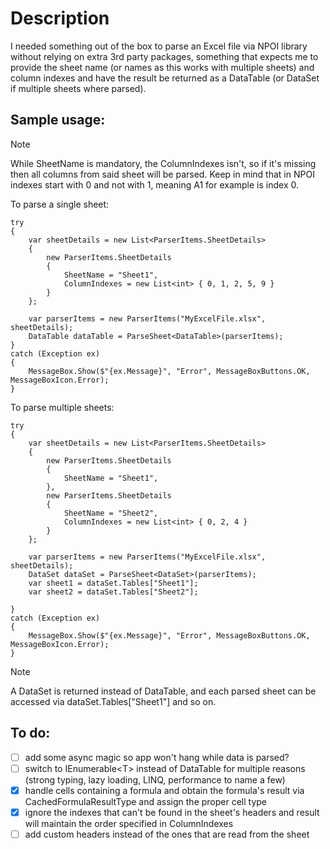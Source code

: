 # Description
I needed something out of the box to parse an Excel file via NPOI library without relying on extra 3rd party packages, something that expects me to provide the sheet name (or names as this works with multiple sheets) and column indexes and have the result be returned as a DataTable (or DataSet if multiple sheets where parsed).

## Sample usage:
> [!NOTE]  
> While SheetName is mandatory, the ColumnIndexes isn't, so if it's missing then all columns from said sheet will be parsed. Keep in mind that in NPOI indexes start with 0 and not with 1, meaning A1 for example is index 0.

To parse a single sheet:
```
try
{
    var sheetDetails = new List<ParserItems.SheetDetails>
    {
        new ParserItems.SheetDetails
        {
            SheetName = "Sheet1",
            ColumnIndexes = new List<int> { 0, 1, 2, 5, 9 }
        }
    };

    var parserItems = new ParserItems("MyExcelFile.xlsx", sheetDetails);
    DataTable dataTable = ParseSheet<DataTable>(parserItems);
}
catch (Exception ex)
{
    MessageBox.Show($"{ex.Message}", "Error", MessageBoxButtons.OK, MessageBoxIcon.Error);
}
```

To parse multiple sheets:
```
try
{
    var sheetDetails = new List<ParserItems.SheetDetails>
    {
        new ParserItems.SheetDetails
        {
            SheetName = "Sheet1",
        },
        new ParserItems.SheetDetails
        {
            SheetName = "Sheet2",
            ColumnIndexes = new List<int> { 0, 2, 4 }
        }
    };

    var parserItems = new ParserItems("MyExcelFile.xlsx", sheetDetails);
    DataSet dataSet = ParseSheet<DataSet>(parserItems);
    var sheet1 = dataSet.Tables["Sheet1"];
    var sheet2 = dataSet.Tables["Sheet2"];

}
catch (Exception ex)
{
    MessageBox.Show($"{ex.Message}", "Error", MessageBoxButtons.OK, MessageBoxIcon.Error);
}
```
> [!NOTE]  
> A DataSet is returned instead of DataTable, and each parsed sheet can be accessed via dataSet.Tables["Sheet1"] and so on.

## To do:
- [ ] add some async magic so app won't hang while data is parsed?
- [ ] switch to IEnumerable\<T\> instead of DataTable for multiple reasons (strong typing, lazy loading, LINQ, performance to name a few)
- [x] handle cells containing a formula and obtain the formula's result via CachedFormulaResultType and assign the proper cell type
- [x] ignore the indexes that can't be found in the sheet's headers and result will maintain the order specified in ColumnIndexes
- [ ] add custom headers instead of the ones that are read from the sheet
